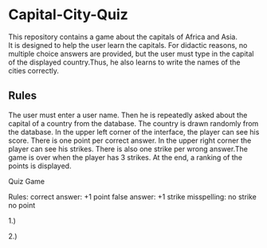 # Capital-City-Quiz
This repository contains a game about the capitals of Africa and Asia.  
It is designed to help the user learn the capitals. For didactic reasons, no multiple choice answers are provided, but the user must type in the capital of the displayed country.Thus, he also learns to write the names of the cities correctly.

## Rules
The user must enter a user name. Then he is repeatedly asked about the capital of a country from the database. The country is drawn randomly from the database. In the upper left corner of the interface, the player  can see his score. There is one point per correct answer. In the upper right corner the player can see his strikes. There is also one strike per wrong answer.The game is over when the player has 3 strikes. At the end, a ranking of the points is displayed.




Quiz Game


Rules: 
correct answer: +1 point
false answer: +1 strike 
misspelling: no strike no point 

1.) 

2.)
